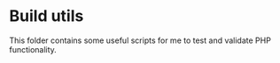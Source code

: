 # Build utils

This folder contains some useful scripts for me to test and validate PHP functionality.
